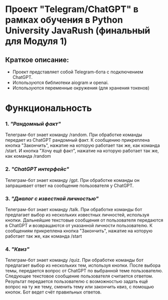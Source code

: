 # Проект "Telegram/ChatGPT" в рамках обучения в Python University JavaRush (финальный для Модуля 1)

## Краткое описание:
- Проект представляет собой Telegram-бота с подключением ChatGPT.
- Используются библиотеки aiogram и openai.
- Используются переменные окружения (для хранения токенов)

# Функциональность 

### 1. *"Рандомный факт"*
Телеграм-бот знает команду /random.
При обработке команды передает из ChatGPT рандомный факт.
К сообщению прикреплена кнопка "Закончить", нажатие на которую работает так же, как команда /start.
И кнопка "Хочу ещё факт", нажатие на которую работает так же, как команда /random

### 2. *"ChatGPT интерфейс"*
Телеграм-бот знает команду /gpt.
При обработке команды он запрашивает ответ на сообщение пользователя у ChatGPT.

### 3. *"Диалог с известной личностью"*
Телеграм-бот знает команду /talk.
При обработке команды бот предлагает выбор из нескольких известных личностей, используя кнопки. 
Дальнейшие текстовые сообщения от пользователя передаются в ChatGPT и возвращаются от 
указанной личности пользователю.
К сообщениям прикреплена кнопка "Закончить", нажатие на которую работает так же, как команда /start

### 4. *"Квиз"*
Телеграм-бот знает команду /quiz.
При обработке команды бот предлагает выбор из нескольких тем, используя кнопки.
После выбора темы, передается вопрос от ChatGPT по выбранной теме пользователю.
Следующее текстовое сообщение пользователя считается ответом.
Результат передается пользователю с возможностью задать ещё вопрос на ту же тему, 
сменить тему или закончить квиз, с помощью кнопок.
Бот ведет счёт правильных ответов.
